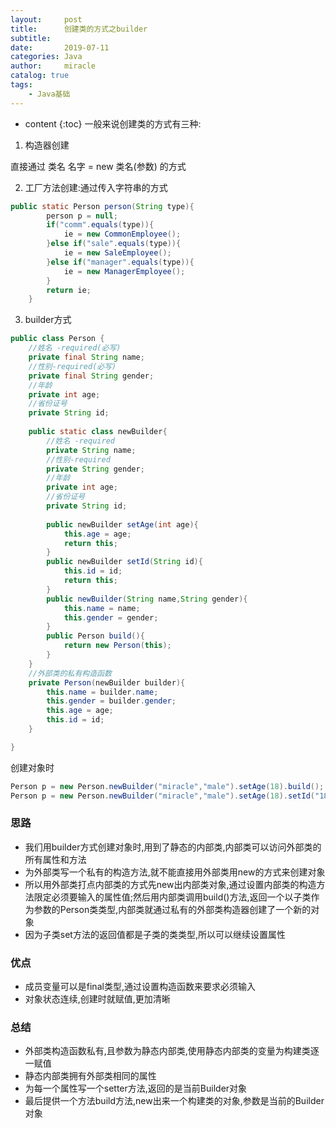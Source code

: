 ```yaml
---
layout:     post
title:      创建类的方式之builder
subtitle:   
date:       2019-07-11
categories: Java
author:     miracle
catalog: true
tags:
    - Java基础
---
```


* content
{:toc}
一般来说创建类的方式有三种:

1. 构造器创建

直接通过 类名 名字 = new 类名(参数) 的方式

2. 工厂方法创建:通过传入字符串的方式

```java
public static Person person(String type){
		person p = null;
		if("comm".equals(type)){
			ie = new CommonEmployee();
		}else if("sale".equals(type)){
			ie = new SaleEmployee();
		}else if("manager".equals(type)){
			ie = new ManagerEmployee();
		}
		return ie;
	}
```

3. builder方式

```java
public class Person {
	//姓名 -required(必写)
	private final String name;
	//性别-required(必写)
	private final String gender;
	//年龄
	private int age;
	//省份证号
	private String id;
	
	public static class newBuilder{
		//姓名 -required
		private String name;
		//性别-required
		private String gender;
		//年龄
		private int age;
		//省份证号
		private String id;
		
		public newBuilder setAge(int age){
			this.age = age;
			return this;
		}
		public newBuilder setId(String id){
			this.id = id;
			return this;
		}
		public newBuilder(String name,String gender){
			this.name = name;
			this.gender = gender;
		}
		public Person build(){
			return new Person(this);
		}
	}
	//外部类的私有构造函数
	private Person(newBuilder builder){
		this.name = builder.name;
		this.gender = builder.gender;
		this.age = age;
		this.id = id;
	}

}
```

创建对象时

```java
Person p = new Person.newBuilder("miracle","male").setAge(18).build();
Person p = new Person.newBuilder("miracle","male").setAge(18).setId("1877551230").build();
```

### 思路

* 我们用builder方式创建对象时,用到了静态的内部类,内部类可以访问外部类的所有属性和方法  
* 为外部类写一个私有的构造方法,就不能直接用外部类用new的方式来创建对象
* 所以用外部类打点内部类的方式先new出内部类对象,通过设置内部类的构造方法限定必须要输入的属性值;然后用内部类调用build()方法,返回一个以子类作为参数的Person类类型,内部类就通过私有的外部类构造器创建了一个新的对象
* 因为子类set方法的返回值都是子类的类类型,所以可以继续设置属性

### 优点

* 成员变量可以是final类型,通过设置构造函数来要求必须输入
* 对象状态连续,创建时就赋值,更加清晰

### 总结

* 外部类构造函数私有,且参数为静态内部类,使用静态内部类的变量为构建类逐一赋值
* 静态内部类拥有外部类相同的属性
* 为每一个属性写一个setter方法,返回的是当前Builder对象
* 最后提供一个方法build方法,new出来一个构建类的对象,参数是当前的Builder对象
